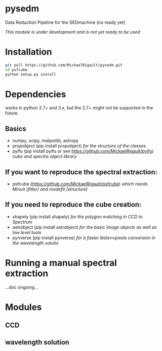 # pysedm
Data Reduction Pipeline for the SEDmachine (no ready yet)

*This module is under development and is not yet ready to be used*

# Installation

```bash
git pull https://github.com/MickaelRigault/pysedm.git
cd psfcube
python setup.py install
```


# Dependencies

works in python 2.7+ and 3.x, but the 2.7+ might not be supported in the future. 

## Basics

- numpy, scipy, matpotlib, astropy
- propobject (pip install propobject) _for the structure of the classes_
- pyifu (pip install pyifu or see https://github.com/MickaelRigault/pyifu) _cube and spectra object library_

## If you want to reproduce the spectral extraction:

- psfcube (https://github.com/MickaelRigault/psfcube) _which needs Minuit (fitter) and modefit (structure)_

## If you need to reproduce the cube creation:

- shapely (pip install shapely) _for the polygon matching in CCD to Spectrum_  
- astrobject (pip install astrobject) _for the basic Image objects as well as low level tools_
- pynverse (pip install pynverse) _for a faster lbda<->pixels conversion in the wavelength solutio_

# Running a manual spectral extraction

...doc ongoing...

# Modules

## CCD

## wavelength solution
